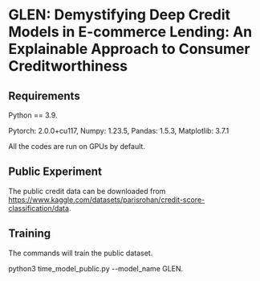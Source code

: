 # GLEN: Demystifying Deep Credit Models in E-commerce Lending: An Explainable Approach to Consumer Creditworthiness

## Requirements
Python == 3.9.

Pytorch: 2.0.0+cu117, Numpy: 1.23.5, Pandas: 1.5.3, Matplotlib: 3.7.1

All the codes are run on GPUs by default.

## Public Experiment
The public credit data can be downloaded from https://www.kaggle.com/datasets/parisrohan/credit-score-classification/data.

## Training
The commands will train the public dataset.

python3 time_model_public.py --model_name GLEN.
